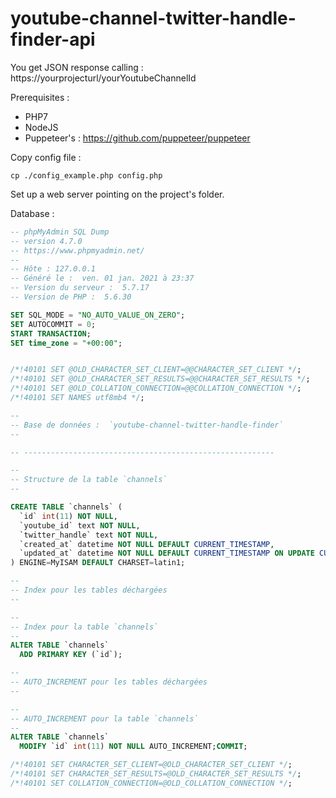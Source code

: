 # youtube-channel-twitter-handle-finder-api

You get JSON response calling : https://yourprojecturl/yourYoutubeChannelId

Prerequisites :
- PHP7
- NodeJS
- Puppeteer's : https://github.com/puppeteer/puppeteer

Copy config file :
```
cp ./config_example.php config.php
```

Set up a web server pointing on the project's folder.

Database :
```sql
-- phpMyAdmin SQL Dump
-- version 4.7.0
-- https://www.phpmyadmin.net/
--
-- Hôte : 127.0.0.1
-- Généré le :  ven. 01 jan. 2021 à 23:37
-- Version du serveur :  5.7.17
-- Version de PHP :  5.6.30

SET SQL_MODE = "NO_AUTO_VALUE_ON_ZERO";
SET AUTOCOMMIT = 0;
START TRANSACTION;
SET time_zone = "+00:00";


/*!40101 SET @OLD_CHARACTER_SET_CLIENT=@@CHARACTER_SET_CLIENT */;
/*!40101 SET @OLD_CHARACTER_SET_RESULTS=@@CHARACTER_SET_RESULTS */;
/*!40101 SET @OLD_COLLATION_CONNECTION=@@COLLATION_CONNECTION */;
/*!40101 SET NAMES utf8mb4 */;

--
-- Base de données :  `youtube-channel-twitter-handle-finder`
--

-- --------------------------------------------------------

--
-- Structure de la table `channels`
--

CREATE TABLE `channels` (
  `id` int(11) NOT NULL,
  `youtube_id` text NOT NULL,
  `twitter_handle` text NOT NULL,
  `created_at` datetime NOT NULL DEFAULT CURRENT_TIMESTAMP,
  `updated_at` datetime NOT NULL DEFAULT CURRENT_TIMESTAMP ON UPDATE CURRENT_TIMESTAMP
) ENGINE=MyISAM DEFAULT CHARSET=latin1;

--
-- Index pour les tables déchargées
--

--
-- Index pour la table `channels`
--
ALTER TABLE `channels`
  ADD PRIMARY KEY (`id`);

--
-- AUTO_INCREMENT pour les tables déchargées
--

--
-- AUTO_INCREMENT pour la table `channels`
--
ALTER TABLE `channels`
  MODIFY `id` int(11) NOT NULL AUTO_INCREMENT;COMMIT;

/*!40101 SET CHARACTER_SET_CLIENT=@OLD_CHARACTER_SET_CLIENT */;
/*!40101 SET CHARACTER_SET_RESULTS=@OLD_CHARACTER_SET_RESULTS */;
/*!40101 SET COLLATION_CONNECTION=@OLD_COLLATION_CONNECTION */;

```
